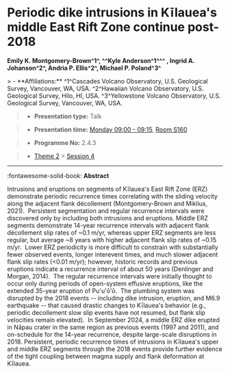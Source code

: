 # Periodic dike intrusions in Kīlauea's middle East Rift Zone continue post-2018

**Emily K. Montgomery-Brown^1^, ^^Kyle Anderson^1^^^ , Ingrid A. Johanson^2^, Andria P. Ellis^2^, Michael P. Poland^3^**

<!-- more -->> - **Affiliations:** ^1^Cascades Volcano Observatory, U.S. Geological Survey, Vancouver, WA, USA. ^2^Hawaiian Volcano Observatory, U.S. Geological Survey, Hilo, HI, USA. ^3^Yellowstone Volcano Observatory, U.S. Geological Survey, Vancouver, WA, USA.

> - **Presentation type:** Talk

> - **Presentation time:** [Monday 09:00 - 09:15](../sessions_comparison.md#__tabbed_1_2), [Room S160](../maps_venue.md#__tabbed_1_2)

> - **Programme No:** 2.4.3

> - [Theme 2](../theme2.md) > [Session 4](../sessions/session-2-4.md)

--- 

:fontawesome-solid-book: **Abstract**

Intrusions and eruptions on segments of Kīlauea's East Rift Zone (ERZ) demonstrate periodic recurrence times correlating with the sliding velocity along the adjacent flank décollement (Montgomery-Brown and Miklius, 2021).  Persistent segmentation and regular recurrence intervals were discovered only by including both intrusions and eruptions. Middle ERZ segments demonstrate 14-year recurrence intervals with adjacent flank décollement slip rates of ~0.1 m/yr, whereas upper ERZ segments are less regular, but average ~8 years with higher adjacent flank slip rates of ~0.15 m/yr.  Lower ERZ periodicity is more difficult to constrain with substantially fewer observed events, longer interevent times, and much slower adjacent flank slip rates (<0.01 m/yr); however, historic records and previous eruptions indicate a recurrence interval of about 50 years (Denlinger and Morgan, 2014).  The regular recurrence intervals were initially thought to occur only during periods of open-system effusive eruptions, like the extended 35-year eruption of Pu'u'ō'ō.  The plumbing system was disrupted by the 2018 events -- including dike intrusion, eruption, and M6.9 earthquake -- that caused drastic changes to Kīlauea's behavior (e.g., periodic decollement slow slip events have not resumed, but flank slip velocities remain elevated).  In September 2024, a middle ERZ dike erupted in Nāpau crater in the same region as previous events (1997 and 2011), and on-schedule for the 14-year recurrence, despite large-scale disruptions in 2018. Persistent, periodic recurrence times of intrusions in Kīlauea's upper and middle ERZ segments through the 2018 events provide further evidence of the tight coupling between magma supply and flank deformation at Kīlauea.

